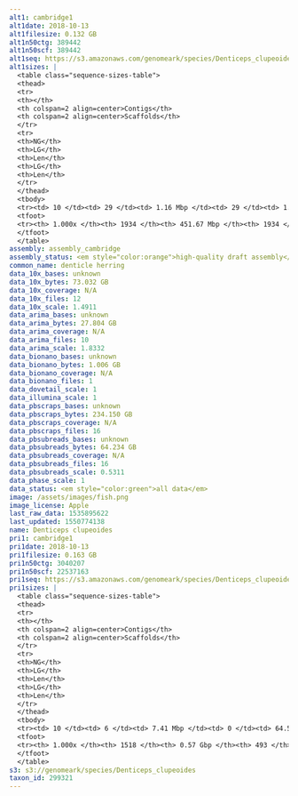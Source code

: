 ```yaml
---
alt1: cambridge1
alt1date: 2018-10-13
alt1filesize: 0.132 GB
alt1n50ctg: 389442
alt1n50scf: 389442
alt1seq: https://s3.amazonaws.com/genomeark/species/Denticeps_clupeoides/fDenClu1/assembly_cambridge/fDenClu1.alt.asm.20181013.fasta.gz
alt1sizes: |
  <table class="sequence-sizes-table">
  <thead>
  <tr>
  <th></th>
  <th colspan=2 align=center>Contigs</th>
  <th colspan=2 align=center>Scaffolds</th>
  </tr>
  <tr>
  <th>NG</th>
  <th>LG</th>
  <th>Len</th>
  <th>LG</th>
  <th>Len</th>
  </tr>
  </thead>
  <tbody>
  <tr><td> 10 </td><td> 29 </td><td> 1.16 Mbp </td><td> 29 </td><td> 1.16 Mbp </td></tr>  <tr><td> 20 </td><td> 77 </td><td> 0.81 Mbp </td><td> 77 </td><td> 0.81 Mbp </td></tr>  <tr><td> 30 </td><td> 143 </td><td> 0.62 Mbp </td><td> 143 </td><td> 0.62 Mbp </td></tr>  <tr><td> 40 </td><td> 225 </td><td> 0.50 Mbp </td><td> 225 </td><td> 0.50 Mbp </td></tr>  <tr style="background-color:#cccccc;"><td> 50 </td><td> 326 </td><td> 0.39 Mbp </td><td> 326 </td><td> 0.39 Mbp </td></tr>  <tr><td> 60 </td><td> 455 </td><td> 0.31 Mbp </td><td> 455 </td><td> 0.31 Mbp </td></tr>  <tr><td> 70 </td><td> 616 </td><td> 0.25 Mbp </td><td> 616 </td><td> 0.25 Mbp </td></tr>  <tr><td> 80 </td><td> 828 </td><td> 0.18 Mbp </td><td> 828 </td><td> 0.18 Mbp </td></tr>  <tr><td> 90 </td><td> 1130 </td><td> 0.12 Mbp </td><td> 1130 </td><td> 0.12 Mbp </td></tr>  <tr><td> 100 </td><td> 1933 </td><td> 11  bp </td><td> 1933 </td><td> 11  bp </td></tr>  </tbody>
  <tfoot>
  <tr><th> 1.000x </th><th> 1934 </th><th> 451.67 Mbp </th><th> 1934 </th><th> 451.67 Mbp </th></tr>
  </tfoot>
  </table>
assembly: assembly_cambridge
assembly_status: <em style="color:orange">high-quality draft assembly</em>
common_name: denticle herring
data_10x_bases: unknown
data_10x_bytes: 73.032 GB
data_10x_coverage: N/A
data_10x_files: 12
data_10x_scale: 1.4911
data_arima_bases: unknown
data_arima_bytes: 27.804 GB
data_arima_coverage: N/A
data_arima_files: 10
data_arima_scale: 1.8332
data_bionano_bases: unknown
data_bionano_bytes: 1.006 GB
data_bionano_coverage: N/A
data_bionano_files: 1
data_dovetail_scale: 1
data_illumina_scale: 1
data_pbscraps_bases: unknown
data_pbscraps_bytes: 234.150 GB
data_pbscraps_coverage: N/A
data_pbscraps_files: 16
data_pbsubreads_bases: unknown
data_pbsubreads_bytes: 64.234 GB
data_pbsubreads_coverage: N/A
data_pbsubreads_files: 16
data_pbsubreads_scale: 0.5311
data_phase_scale: 1
data_status: <em style="color:green">all data</em>
image: /assets/images/fish.png
image_license: Apple
last_raw_data: 1535895622
last_updated: 1550774138
name: Denticeps clupeoides
pri1: cambridge1
pri1date: 2018-10-13
pri1filesize: 0.163 GB
pri1n50ctg: 3040207
pri1n50scf: 22537163
pri1seq: https://s3.amazonaws.com/genomeark/species/Denticeps_clupeoides/fDenClu1/assembly_cambridge/fDenClu1.pri.asm.20181013.fasta.gz
pri1sizes: |
  <table class="sequence-sizes-table">
  <thead>
  <tr>
  <th></th>
  <th colspan=2 align=center>Contigs</th>
  <th colspan=2 align=center>Scaffolds</th>
  </tr>
  <tr>
  <th>NG</th>
  <th>LG</th>
  <th>Len</th>
  <th>LG</th>
  <th>Len</th>
  </tr>
  </thead>
  <tbody>
  <tr><td> 10 </td><td> 6 </td><td> 7.41 Mbp </td><td> 0 </td><td> 64.52 Mbp </td></tr>  <tr><td> 20 </td><td> 14 </td><td> 6.22 Mbp </td><td> 2 </td><td> 38.25 Mbp </td></tr>  <tr><td> 30 </td><td> 24 </td><td> 5.09 Mbp </td><td> 3 </td><td> 34.18 Mbp </td></tr>  <tr><td> 40 </td><td> 37 </td><td> 3.86 Mbp </td><td> 6 </td><td> 23.06 Mbp </td></tr>  <tr style="background-color:#cccccc;"><td> 50 </td><td> 53 </td><td style="background-color:#88ff88;"> 3.04 Mbp </td><td> 8 </td><td style="background-color:#88ff88;"> 22.54 Mbp </td></tr>  <tr><td> 60 </td><td> 75 </td><td> 2.22 Mbp </td><td> 11 </td><td> 20.55 Mbp </td></tr>  <tr><td> 70 </td><td> 107 </td><td> 1.51 Mbp </td><td> 14 </td><td> 19.46 Mbp </td></tr>  <tr><td> 80 </td><td> 154 </td><td> 0.91 Mbp </td><td> 17 </td><td> 17.65 Mbp </td></tr>  <tr><td> 90 </td><td> 273 </td><td> 0.25 Mbp </td><td> 32 </td><td> 1.28 Mbp </td></tr>  <tr><td> 100 </td><td> 1517 </td><td> 5  bp </td><td> 492 </td><td> 60  bp </td></tr>  </tbody>
  <tfoot>
  <tr><th> 1.000x </th><th> 1518 </th><th> 0.57 Gbp </th><th> 493 </th><th> 0.57 Gbp </th></tr>
  </tfoot>
  </table>
s3: s3://genomeark/species/Denticeps_clupeoides
taxon_id: 299321
---
```

